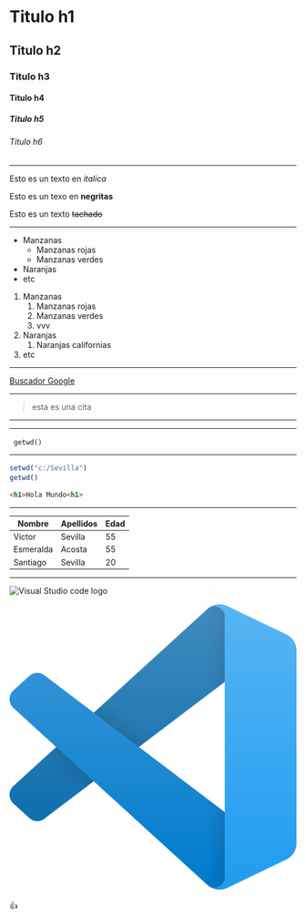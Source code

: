 <!-- Encabezados-->

# Titulo h1
## Titulo h2
### Titulo h3
#### Titulo h4
##### Titulo h5
###### Titulo h6
---
<!-- estilos de letras -->

Esto es un texto en *italica*

Esto es un texo en **negritas**

Esto es un texto ~~tachado~~

<!-- Listas desordenadas y ordenadas -->
---
* Manzanas
  * Manzanas rojas
  * Manzanas verdes
* Naranjas
* etc


1. Manzanas
    1. Manzanas rojas
    1. Manzanas verdes
    1. vvv
2. Naranjas
   1. Naranjas californias
3. etc

<!-- enlaces externos -->
---
[Buscador Google](https://www.google.com/ "Titulo personalizado")

<!-- Generar citas -->
---
> esta es una cita

<!-- Generar lineas -->
---
___

<!-- Escribir una sola linea de codigo -->

` getwd()`

<!-- Escribir un bloque de codigo -->
<!-- Para resaltar los codigos deben colocar el nombre del lenguaje luefo de las primeas --->
---
```r
setwd("c:/Sevilla")
getwd()
```

```html
<h1>Hola Mundo<h1>
```

<!-- Crear tablas -->
---
| Nombre | Apellidos | Edad |
|--------|-----------|------|
| Victor | Sevilla | 55 |
| Esmeralda |Acosta | 55 |
| Santiago |Sevilla | 20 |

<!-- Cargar una imagen -->
<!-- No olvidar el signo de admiracion antes del corchete, sino seria un enlace -->
<!-- Imagen en servidor internet -->
---
![Visual Studio code logo](https://upload.wikimedia.org/wikipedia/commons/thumb/9/9a/Visual_Studio_Code_1.35_icon.svg/2048px-Visual_Studio_Code_1.35_icon.svg.png)

<!-- Imagen guardada localmente -->

![Visual Studio code logo](/imagenes/vsc1.png "Logo de Visual Studio Code")

:+1: